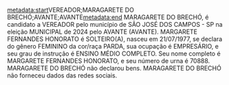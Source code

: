 <metadata:start>VEREADOR;MARAGARETE DO BRECHÓ;AVANTE;AVANTE<metadata:end>
MARAGARETE DO BRECHÓ, é candidato a VEREADOR pelo município de SÃO JOSÉ DOS CAMPOS - SP na eleição MUNICIPAL de 2024 pelo AVANTE (AVANTE). MARGARETE FERNANDES HONORATO é SOLTEIRO(A), nasceu em 21/07/1977, se declara do gênero FEMININO da cor/raça PARDA, sua ocupação é EMPRESÁRIO, e seu grau de instrução é ENSINO MÉDIO COMPLETO. Seu nome completo é MARGARETE FERNANDES HONORATO, e seu número de urna é 70888.
MARAGARETE DO BRECHÓ não declarou bens.
MARAGARETE DO BRECHÓ não forneceu dados das redes sociais.